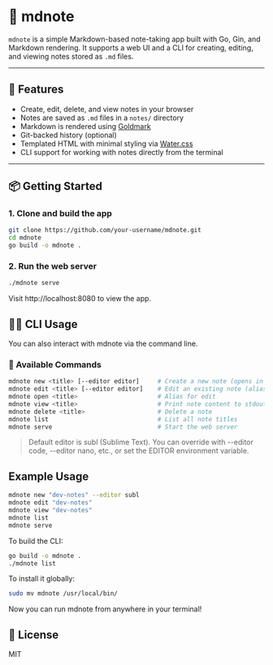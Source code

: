 # 📘 mdnote

`mdnote` is a simple Markdown-based note-taking app built with Go, Gin, and Markdown rendering. It supports a web UI and a CLI for creating, editing, and viewing notes stored as `.md` files.

---

## 🚀 Features

- Create, edit, delete, and view notes in your browser
- Notes are saved as `.md` files in a `notes/` directory
- Markdown is rendered using [Goldmark](https://github.com/yuin/goldmark)
- Git-backed history (optional)
- Templated HTML with minimal styling via [Water.css](https://watercss.kognise.dev/)
- CLI support for working with notes directly from the terminal

---

## 📦 Getting Started

### 1. Clone and build the app

```bash
git clone https://github.com/your-username/mdnote.git
cd mdnote
go build -o mdnote .
```

### 2. Run the web server

```bash
./mdnote serve
```
Visit http://localhost:8080 to view the app.

## 🧑‍💻 CLI Usage

You can also interact with mdnote via the command line.

### 🔧 Available Commands

```bash
mdnote new <title> [--editor editor]     # Create a new note (opens in editor)
mdnote edit <title> [--editor editor]    # Edit an existing note (alias: open)
mdnote open <title>                      # Alias for edit
mdnote view <title>                      # Print note content to stdout
mdnote delete <title>                    # Delete a note
mdnote list                              # List all note titles
mdnote serve                             # Start the web server
```

> Default editor is subl (Sublime Text). You can override with --editor code, --editor nano, etc., or set the EDITOR environment variable.

## Example Usage

```bash
mdnote new "dev-notes" --editor subl
mdnote edit "dev-notes"
mdnote view "dev-notes"
mdnote list
mdnote serve
```

To build the CLI:

```bash
go build -o mdnote .
./mdnote list
```

To install it globally:
```bash
sudo mv mdnote /usr/local/bin/
```

Now you can run mdnote from anywhere in your terminal!

## 📄 License
MIT